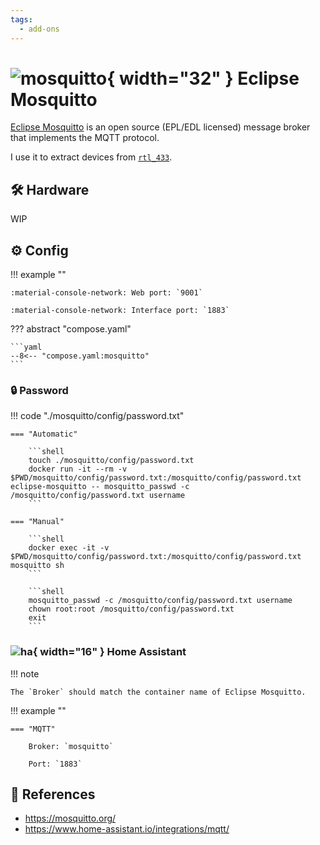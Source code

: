 ```yaml
---
tags:
  - add-ons
---
```

# ![mosquitto](https://cdn.jsdelivr.net/gh/selfhst/icons/png/mosquitto.png){ width="32" } Eclipse Mosquitto

[Eclipse Mosquitto][1] is an open source (EPL/EDL licensed) message broker that implements the MQTT protocol. 

I use it to extract devices from [`rtl_433`](./rtl_433.md).

## :hammer_and_wrench: Hardware

WIP

## :gear: Config

!!! example ""

    :material-console-network: Web port: `9001`
    
    :material-console-network: Interface port: `1883`

??? abstract "compose.yaml"

    ```yaml
    --8<-- "compose.yaml:mosquitto"
    ```

### :lock: Password

!!! code "./mosquitto/config/password.txt"

    === "Automatic"

        ```shell
        touch ./mosquitto/config/password.txt
        docker run -it --rm -v $PWD/mosquitto/config/password.txt:/mosquitto/config/password.txt eclipse-mosquitto -- mosquitto_passwd -c /mosquitto/config/password.txt username
        ```

    === "Manual"
    
        ```shell
        docker exec -it -v $PWD/mosquitto/config/password.txt:/mosquitto/config/password.txt mosquitto sh
        ```

        ```shell
        mosquitto_passwd -c /mosquitto/config/password.txt username
        chown root:root /mosquitto/config/password.txt
        exit 
        ```

### ![ha](https://cdn.jsdelivr.net/gh/selfhst/icons/png/home-assistant.png){ width="16" } Home Assistant

!!! note

    The `Broker` should match the container name of Eclipse Mosquitto.

!!! example ""

    === "MQTT"
    
        Broker: `mosquitto`

        Port: `1883`

## :link: References

- <https://mosquitto.org/>
- <https://www.home-assistant.io/integrations/mqtt/>

[1]: <https://mosquitto.org/>
